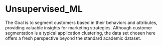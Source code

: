 # Unsupervised_ML
The Goal is to segment customers based in their behaviors and attributes, providing valuable insights for marketing strategies. Although customer segmentation is a typical application clustering, the data set chosen here offers a  fresh perspective beyond the standard academic dataset. 
